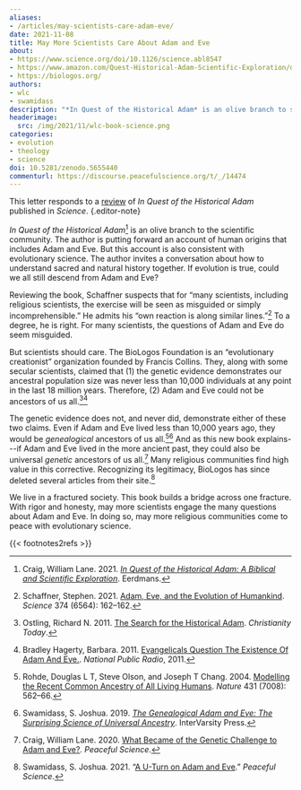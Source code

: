 ```yaml
---
aliases:
- /articles/may-scientists-care-adam-eve/
date: 2021-11-08
title: May More Scientists Care About Adam and Eve
about:
- https://www.science.org/doi/10.1126/science.abl8547
- https://www.amazon.com/Quest-Historical-Adam-Scientific-Exploration/dp/080287911X
- https://biologos.org/
authors:
- wlc
- swamidass
description: "*In Quest of the Historical Adam* is an olive branch to scientists, putting forward an account of human origins that is consistent with evolution."
headerimage:
  src: /img/2021/11/wlc-book-science.png
categories:
- evolution
- theology
- science
doi: 10.5281/zenodo.5655440
commenturl: https://discourse.peacefulscience.org/t/_/14474
---
```


This letter responds to a [review]( https://www.science.org/doi/10.1126/science.abl8547) of _In Quest of the Historical Adam_  published in *Science*. 
{.editor-note}

_In Quest of the Historical Adam_[^1] is an olive branch to the scientific community. The author is putting forward an account of human origins that includes Adam and Eve. But this account is also consistent with evolutionary science. The author invites a conversation about how to understand sacred and natural history together. If evolution is true, could we all still descend from Adam and Eve?

Reviewing the book, Schaffner suspects that for “many scientists, including religious scientists, the exercise will be seen as misguided or simply incomprehensible.” He admits his “own reaction is along similar lines.”[^2] To a degree, he is right. For many scientists, the questions of Adam and Eve do seem misguided.

But scientists should care. The BioLogos Foundation is an “evolutionary creationist” organization founded by Francis Collins. They, along with some secular scientists, claimed that (1) the genetic evidence demonstrates our ancestral population size was never less than 10,000 individuals at any point in the last 18 million years. Therefore, (2) Adam and Eve could not be ancestors of us all.[^3a][^3b]

The genetic evidence does not, and never did, demonstrate either of these two claims. Even if Adam and Eve lived less than 10,000 years ago, they would be _genealogical_ ancestors of us all.[^4a][^4b] And as this new book explains---if Adam and Eve lived in the more ancient past, they could also be universal _genetic_ ancestors of us all.[^5] Many religious communities find high value in this corrective. Recognizing its legitimacy, BioLogos has since deleted several articles from their site.[^6]
 
We live in a fractured society. This book builds a bridge across one fracture. With rigor and honesty, may more scientists engage the many questions about Adam and Eve. In doing so, may more religious communities come to peace with evolutionary science.

 


[^3a]: Ostling, Richard N. 2011. [The Search for the Historical Adam](https://www.christianitytoday.com/ct/2011/june/historicaladam.html). _Christianity Today_. 

[^3b]: Bradley Hagerty, Barbara. 2011. [Evangelicals Question The Existence Of Adam And Eve.](https://www.npr.org/2011/08/09/138957812/evangelicals-question-the-existence-of-adam-and-eve). _National Public Radio_, 2011. 

[^1]: Craig, William Lane. 2021. [_In Quest of the Historical Adam: A Biblical and Scientific Exploration_](https://www.amazon.com/Quest-Historical-Adam-Scientific-Exploration/dp/080287911X/). Eerdmans.

[^5]: Craig, William Lane. 2020. [What Became of the Genetic Challenge to Adam and Eve?](/articles/wlc-genetic-challenge/). _Peaceful Science_.

[^4a]:  Rohde, Douglas L T, Steve Olson, and Joseph T Chang. 2004. [Modelling the Recent Common Ancestry of All Living Humans](https://doi.org/10.1038/nature02842). _Nature_ 431 (7008): 562–66.

[^4b]:  Swamidass, S. Joshua. 2019. [_The Genealogical Adam and Eve: The Surprising Science of Universal Ancestry_](https://www.amazon.com/Genealogical-Adam-Eve-Surprising-Universal/dp/151400383/). InterVarsity Press.


[^2]:  Schaffner, Stephen. 2021. [Adam, Eve, and the Evolution of Humankind](https://doi.org/10.1126/science.abl8547). _Science_ 374 (6564): 162–162.



[^6]: Swamidass, S. Joshua. 2021. “[A U-Turn on Adam and Eve](/prints/biologos-uturn-adam-eve-position).” _Peaceful Science_. 

{{< footnotes2refs >}}
